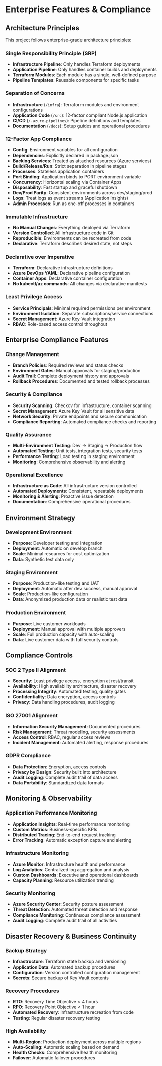 # Enterprise Features & Compliance

## Architecture Principles

This project follows enterprise-grade architecture principles:

### Single Responsibility Principle (SRP)
- **Infrastructure Pipeline**: Only handles Terraform deployments
- **Application Pipeline**: Only handles container builds and deployments  
- **Terraform Modules**: Each module has a single, well-defined purpose
- **Pipeline Templates**: Reusable components for specific tasks

### Separation of Concerns
- **Infrastructure** (`/infra`): Terraform modules and environment configurations
- **Application Code** (`/src`): 12-factor compliant Node.js application
- **CI/CD** (`/.azure-pipelines`): Pipeline definitions and templates
- **Documentation** (`/docs`): Setup guides and operational procedures

### 12-Factor App Compliance
- **Config**: Environment variables for all configuration
- **Dependencies**: Explicitly declared in package.json
- **Backing Services**: Treated as attached resources (Azure services)
- **Build/Release/Run**: Strict separation in pipeline stages
- **Processes**: Stateless application containers
- **Port Binding**: Application binds to PORT environment variable
- **Concurrency**: Horizontal scaling via Container Apps
- **Disposability**: Fast startup and graceful shutdown
- **Dev/Prod Parity**: Consistent environments across dev/staging/prod
- **Logs**: Treat logs as event streams (Application Insights)
- **Admin Processes**: Run as one-off processes in containers

### Immutable Infrastructure
- **No Manual Changes**: Everything deployed via Terraform
- **Version Controlled**: All infrastructure code in Git
- **Reproducible**: Environments can be recreated from code
- **Declarative**: Terraform describes desired state, not steps

### Declarative over Imperative
- **Terraform**: Declarative infrastructure definitions
- **Azure DevOps YAML**: Declarative pipeline configuration
- **Container Apps**: Declarative container configuration
- **No kubectl/az commands**: All changes via declarative manifests

### Least Privilege Access
- **Service Principals**: Minimal required permissions per environment
- **Environment Isolation**: Separate subscriptions/service connections
- **Secret Management**: Azure Key Vault integration
- **RBAC**: Role-based access control throughout

## Enterprise Compliance Features

### Change Management
- **Branch Policies**: Required reviews and status checks
- **Environment Gates**: Manual approvals for staging/production
- **Audit Trail**: Complete deployment history and approvals
- **Rollback Procedures**: Documented and tested rollback processes

### Security & Compliance
- **Security Scanning**: Checkov for infrastructure, container scanning
- **Secret Management**: Azure Key Vault for all sensitive data
- **Network Security**: Private endpoints and secure communication
- **Compliance Reporting**: Automated compliance checks and reporting

### Quality Assurance
- **Multi-Environment Testing**: Dev → Staging → Production flow
- **Automated Testing**: Unit tests, integration tests, security tests
- **Performance Testing**: Load testing in staging environment
- **Monitoring**: Comprehensive observability and alerting

### Operational Excellence
- **Infrastructure as Code**: All infrastructure version controlled
- **Automated Deployments**: Consistent, repeatable deployments
- **Monitoring & Alerting**: Proactive issue detection
- **Documentation**: Comprehensive operational procedures

## Environment Strategy

### Development Environment
- **Purpose**: Developer testing and integration
- **Deployment**: Automatic on develop branch
- **Scale**: Minimal resources for cost optimization
- **Data**: Synthetic test data only

### Staging Environment  
- **Purpose**: Production-like testing and UAT
- **Deployment**: Automatic after dev success, manual approval
- **Scale**: Production-like configuration
- **Data**: Anonymized production data or realistic test data

### Production Environment
- **Purpose**: Live customer workloads
- **Deployment**: Manual approval with multiple approvers
- **Scale**: Full production capacity with auto-scaling
- **Data**: Live customer data with full security controls

## Compliance Controls

### SOC 2 Type II Alignment
- **Security**: Least privilege access, encryption at rest/transit
- **Availability**: High availability architecture, disaster recovery
- **Processing Integrity**: Automated testing, quality gates
- **Confidentiality**: Data encryption, access controls
- **Privacy**: Data handling procedures, audit logging

### ISO 27001 Alignment
- **Information Security Management**: Documented procedures
- **Risk Management**: Threat modeling, security assessments
- **Access Control**: RBAC, regular access reviews
- **Incident Management**: Automated alerting, response procedures

### GDPR Compliance
- **Data Protection**: Encryption, access controls
- **Privacy by Design**: Security built into architecture
- **Audit Logging**: Complete audit trail of data access
- **Data Portability**: Standardized data formats

## Monitoring & Observability

### Application Performance Monitoring
- **Application Insights**: Real-time performance monitoring
- **Custom Metrics**: Business-specific KPIs
- **Distributed Tracing**: End-to-end request tracking
- **Error Tracking**: Automatic exception capture and alerting

### Infrastructure Monitoring
- **Azure Monitor**: Infrastructure health and performance
- **Log Analytics**: Centralized log aggregation and analysis
- **Custom Dashboards**: Executive and operational dashboards
- **Capacity Planning**: Resource utilization trending

### Security Monitoring
- **Azure Security Center**: Security posture assessment
- **Threat Detection**: Automated threat detection and response
- **Compliance Monitoring**: Continuous compliance assessment
- **Audit Logging**: Complete audit trail of all activities

## Disaster Recovery & Business Continuity

### Backup Strategy
- **Infrastructure**: Terraform state backup and versioning
- **Application Data**: Automated backup procedures
- **Configuration**: Version controlled configuration management
- **Secrets**: Secure backup of Key Vault contents

### Recovery Procedures
- **RTO**: Recovery Time Objective < 4 hours
- **RPO**: Recovery Point Objective < 1 hour  
- **Automated Recovery**: Infrastructure recreation from code
- **Testing**: Regular disaster recovery testing

### High Availability
- **Multi-Region**: Production deployment across multiple regions
- **Auto-Scaling**: Automatic scaling based on demand
- **Health Checks**: Comprehensive health monitoring
- **Failover**: Automatic failover procedures